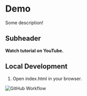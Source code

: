 # Demo

Some description!

## Subheader

**Watch tutorial on YouTube.**

## Local Development

1. Open index.html in your browser.

![GitHub Workflow](github-workflow.png)